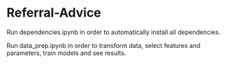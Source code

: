 # Referral-Advice

Run dependencies.ipynb in order to automatically install all dependencies. 

Run data_prep.ipynb in order to transform data, select features and parameters, train models and see results.
